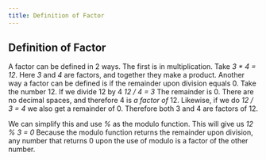 ```yaml
---
title: Definition of Factor
---
```

## Definition of Factor

A factor can be defined in 2 ways. The first is in multiplication. Take _3 * 4 = 12_. Here _3_ and _4_ are factors, and together they make a product. Another way a factor can be defined is if the remainder upon division equals 0. Take the number 12. If we divide 12 by 4 
  _12 / 4 = 3_ 
The remainder is 0. There are no decimal spaces, and therefore 4 is _a factor of_ 12. Likewise, if we do
  _12 / 3 = 4_
we also get a remainder of 0. Therefore both 3 and 4 are factors of 12.

We can simplify this and use _%_ as the modulo function. This will give us
  _12 % 3 = 0_
Because the modulo function returns the remainder upon division, any number that returns 0 upon the use of modulo is a factor of the other number. 



